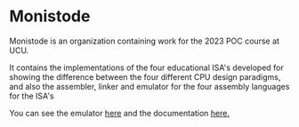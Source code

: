 # Monistode

Monistode is an organization containing work for the 2023 POC course at UCU.

It contains the implementations of the four educational ISA's developed for showing the difference between the four different
CPU design paradigms, and also the assembler, linker and emulator for the four assembly languages for the ISA's

You can see the emulator [here](https://https://monistode.vercel.app) and the documentation [here.](https://github.com/monistode/ISA-docs)